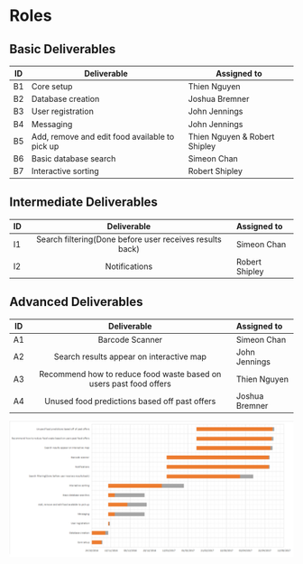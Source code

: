 # Roles

## Basic Deliverables
| ID | Deliverable         | Assigned to   |
| --- | ----------------- | ------------ |
| B1 | Core setup          | Thien Nguyen      |
| B2 | Database creation   | Joshua Bremner      |
| B3 | User registration   | John Jennings         |
| B4 | Messaging           | John Jennings         |
| B5 | Add, remove and edit food available to pick up | Thien Nguyen & Robert Shipley     |
| B6 | Basic database search    | Simeon Chan    |
| B7 | Interactive sorting     | Robert Shipley   |

## Intermediate Deliverables

| ID | Deliverable            | Assigned to  |
| ----- | :--------------------: | :----------- |
| I1 | Search filtering(Done before user receives results back) | Simeon Chan |
| I2 | Notifications          | Robert Shipley      |

## Advanced Deliverables

| ID | Deliverable               | Assigned to |
| ---- | :-----------------------: | :---------- |
| A1 | Barcode Scanner           | Simeon Chan|
| A2 | Search results appear on interactive map | John Jennings       |
| A3 | Recommend how to reduce food waste based on users past food offers            | Thien Nguyen    |
| A4 | Unused food predictions based off past offers               | Joshua Bremner  |


![Gantt chart](/Documents/gantt.png)
